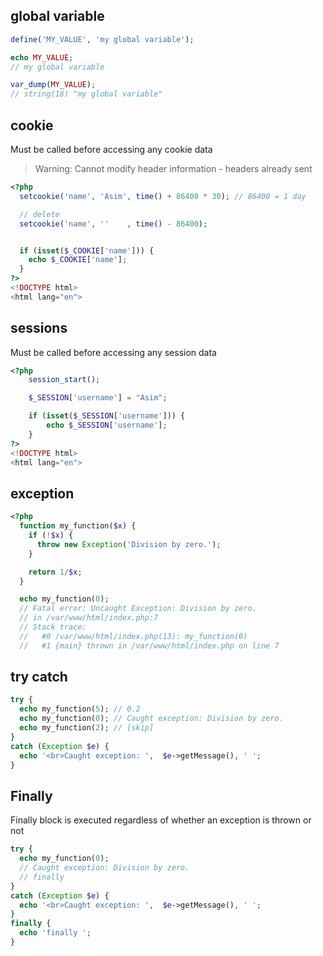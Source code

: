 ## global variable
```php
define('MY_VALUE', 'my global variable');

echo MY_VALUE;
// my global variable

var_dump(MY_VALUE);
// string(18) "my global variable"
```


## cookie
Must be called before accessing any cookie data
> Warning: Cannot modify header information - headers already sent
```php
<?php
  setcookie('name', 'Asim', time() + 86400 * 30); // 86400 = 1 day

  // delete
  setcookie('name', ''    , time() - 86400);


  if (isset($_COOKIE['name'])) {
    echo $_COOKIE['name'];
  }
?>
<!DOCTYPE html>
<html lang="en">
```


## sessions
Must be called before accessing any session data
```php
<?php
    session_start();

    $_SESSION['username'] = "Asim";

    if (isset($_SESSION['username'])) {
        echo $_SESSION['username'];
    }
?>
<!DOCTYPE html>
<html lang="en">
```


## exception
```php
<?php
  function my_function($x) {
    if (!$x) {
      throw new Exception('Division by zero.');
    }

    return 1/$x;
  }

  echo my_function(0);
  // Fatal error: Uncaught Exception: Division by zero. 
  // in /var/www/html/index.php:7 
  // Stack trace: 
  //   #0 /var/www/html/index.php(13): my_function(0) 
  //   #1 {main} thrown in /var/www/html/index.php on line 7
```


## try catch
```php
try {
  echo my_function(5); // 0.2
  echo my_function(0); // Caught exception: Division by zero. 
  echo my_function(2); // [skip]
} 
catch (Exception $e) {
  echo '<br>Caught exception: ',  $e->getMessage(), ' ';
}
```


## Finally
Finally block is executed regardless of whether an exception is thrown or not
```php
try {
  echo my_function(0);
  // Caught exception: Division by zero. 
  // finally 
} 
catch (Exception $e) {
  echo '<br>Caught exception: ',  $e->getMessage(), ' ';
} 
finally {
  echo 'finally ';
}
```
